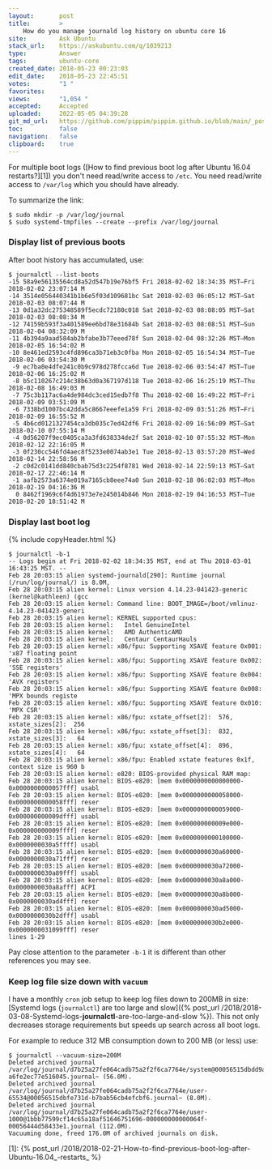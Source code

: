 ```yaml
---
layout:       post
title:        >
    How do you manage journald log history on ubuntu core 16
site:         Ask Ubuntu
stack_url:    https://askubuntu.com/q/1039213
type:         Answer
tags:         ubuntu-core
created_date: 2018-05-23 00:23:03
edit_date:    2018-05-23 22:45:51
votes:        "1 "
favorites:    
views:        "1,054 "
accepted:     Accepted
uploaded:     2022-05-05 04:39:28
git_md_url:   https://github.com/pippim/pippim.github.io/blob/main/_posts/2018/2018-05-23-How-do-you-manage-journald-log-history-on-ubuntu-core-16.md
toc:          false
navigation:   false
clipboard:    true
---
```


For multiple boot logs ([How to find previous boot log after Ubuntu 16.04 restarts?][1]) you don't need read/write access to `/etc`. You need read/write access to `/var/log` which you should have already.

To summarize the link:

``` 
$ sudo mkdir -p /var/log/journal
$ sudo systemd-tmpfiles --create --prefix /var/log/journal
```


### Display list of previous boots

After boot history has accumulated, use:

``` 
$ journalctl --list-boots
-15 58a9e56135564cd8a52d547b19e76bf5 Fri 2018-02-02 18:34:35 MST—Fri 2018-02-02 23:07:14 M
-14 3514e056440341b1b6e5f03d109681bc Sat 2018-02-03 06:05:12 MST—Sat 2018-02-03 08:07:44 M
-13 0d1a32dc275348589f5ecdc72180c018 Sat 2018-02-03 08:08:05 MST—Sat 2018-02-03 08:08:34 M
-12 74159b593f3a401589ee6bd78e31684b Sat 2018-02-03 08:08:51 MST—Sun 2018-02-04 08:32:09 M
-11 4b394a9aad584ab2bfabe3b77eeed78f Sun 2018-02-04 08:32:26 MST—Mon 2018-02-05 16:54:02 M
-10 8e461ed2593c4fd896ca3b71eb3c0fba Mon 2018-02-05 16:54:34 MST—Tue 2018-02-06 03:54:30 M
 -9 ec7ba0e4dfe241c0b9c978d278fcca6d Tue 2018-02-06 03:54:47 MST—Tue 2018-02-06 16:25:02 M
 -8 b5c110267c214c38b63d0a367197d118 Tue 2018-02-06 16:25:19 MST—Thu 2018-02-08 16:49:03 M
 -7 75c3b117ac6a4de984dc3ced15edb7f8 Thu 2018-02-08 16:49:22 MST—Fri 2018-02-09 03:51:09 M
 -6 7338bd1007bc42dda5c8667eeefe1a59 Fri 2018-02-09 03:51:26 MST—Fri 2018-02-09 16:55:52 M
 -5 4b6cd0121327454ca3db035c7ed42df6 Fri 2018-02-09 16:56:09 MST—Sat 2018-02-10 07:55:14 M
 -4 0d56207f9ec0405ca3a3fd638334de2f Sat 2018-02-10 07:55:32 MST—Mon 2018-02-12 22:16:05 M
 -3 0f230cc546fd4aec8f5233e0074ab3e1 Tue 2018-02-13 03:57:20 MST—Wed 2018-02-14 22:58:56 M
 -2 c0d2c0141dd840cbab75d3c2254f8781 Wed 2018-02-14 22:59:13 MST—Sat 2018-02-17 22:46:14 M
 -1 aafb2573a6374e019a7165cb8eee74a0 Sun 2018-02-18 06:02:03 MST—Mon 2018-02-19 04:16:36 M
  0 8462f1969c6f4d61973e7e245014b846 Mon 2018-02-19 04:16:53 MST—Tue 2018-02-20 18:51:42 M
```

### Display last boot log

{% include copyHeader.html %}
``` 
$ journalctl -b-1
-- Logs begin at Fri 2018-02-02 18:34:35 MST, end at Thu 2018-03-01 16:43:25 MST. --
Feb 28 20:03:15 alien systemd-journald[290]: Runtime journal (/run/log/journal/) is 8.0M, 
Feb 28 20:03:15 alien kernel: Linux version 4.14.23-041423-generic (kernel@kathleen) (gcc 
Feb 28 20:03:15 alien kernel: Command line: BOOT_IMAGE=/boot/vmlinuz-4.14.23-041423-generi
Feb 28 20:03:15 alien kernel: KERNEL supported cpus:
Feb 28 20:03:15 alien kernel:   Intel GenuineIntel
Feb 28 20:03:15 alien kernel:   AMD AuthenticAMD
Feb 28 20:03:15 alien kernel:   Centaur CentaurHauls
Feb 28 20:03:15 alien kernel: x86/fpu: Supporting XSAVE feature 0x001: 'x87 floating point
Feb 28 20:03:15 alien kernel: x86/fpu: Supporting XSAVE feature 0x002: 'SSE registers'
Feb 28 20:03:15 alien kernel: x86/fpu: Supporting XSAVE feature 0x004: 'AVX registers'
Feb 28 20:03:15 alien kernel: x86/fpu: Supporting XSAVE feature 0x008: 'MPX bounds registe
Feb 28 20:03:15 alien kernel: x86/fpu: Supporting XSAVE feature 0x010: 'MPX CSR'
Feb 28 20:03:15 alien kernel: x86/fpu: xstate_offset[2]:  576, xstate_sizes[2]:  256
Feb 28 20:03:15 alien kernel: x86/fpu: xstate_offset[3]:  832, xstate_sizes[3]:   64
Feb 28 20:03:15 alien kernel: x86/fpu: xstate_offset[4]:  896, xstate_sizes[4]:   64
Feb 28 20:03:15 alien kernel: x86/fpu: Enabled xstate features 0x1f, context size is 960 b
Feb 28 20:03:15 alien kernel: e820: BIOS-provided physical RAM map:
Feb 28 20:03:15 alien kernel: BIOS-e820: [mem 0x0000000000000000-0x0000000000057fff] usabl
Feb 28 20:03:15 alien kernel: BIOS-e820: [mem 0x0000000000058000-0x0000000000058fff] reser
Feb 28 20:03:15 alien kernel: BIOS-e820: [mem 0x0000000000059000-0x000000000009dfff] usabl
Feb 28 20:03:15 alien kernel: BIOS-e820: [mem 0x000000000009e000-0x000000000009ffff] reser
Feb 28 20:03:15 alien kernel: BIOS-e820: [mem 0x0000000000100000-0x0000000030a5ffff] usabl
Feb 28 20:03:15 alien kernel: BIOS-e820: [mem 0x0000000030a60000-0x0000000030a71fff] reser
Feb 28 20:03:15 alien kernel: BIOS-e820: [mem 0x0000000030a72000-0x0000000030a89fff] usabl
Feb 28 20:03:15 alien kernel: BIOS-e820: [mem 0x0000000030a8a000-0x0000000030a8afff] ACPI 
Feb 28 20:03:15 alien kernel: BIOS-e820: [mem 0x0000000030a8b000-0x0000000030ad4fff] reser
Feb 28 20:03:15 alien kernel: BIOS-e820: [mem 0x0000000030ad5000-0x0000000030b2dfff] usabl
Feb 28 20:03:15 alien kernel: BIOS-e820: [mem 0x0000000030b2e000-0x0000000031099fff] reser
lines 1-29
```

Pay close attention to the parameter `-b-1` it is different than other references you may see.

### Keep log file size down with `vacuum`

I have a monthly `cron` job setup to keep log files down to 200MB in size: [Systemd logs (`journalctl`) are too large and slow]({% post_url /2018/2018-03-08-Systemd-logs-__journalctl__-are-too-large-and-slow %}). This not only decreases storage requirements but speeds up search across all boot logs.


For example to reduce 312 MB consumption down to 200 MB (or less) use:

``` 
$ journalctl --vacuum-size=200M
Deleted archived journal /var/log/journal/d7b25a27fe064cadb75a2f2f6ca7764e/system@00056515dbdd9a4e-a6fe2ec77e516045.journal~ (56.0M).
Deleted archived journal /var/log/journal/d7b25a27fe064cadb75a2f2f6ca7764e/user-65534@00056515dbfe731d-b7bab56cb4efcbf6.journal~ (8.0M).
Deleted archived journal /var/log/journal/d7b25a27fe064cadb75a2f2f6ca7764e/user-1000@1bbb77599cf14c65a18af51646751696-000000000000064f-00056444d58433e1.journal (112.0M).
Vacuuming done, freed 176.0M of archived journals on disk.
```


  [1]: {% post_url /2018/2018-02-21-How-to-find-previous-boot-log-after-Ubuntu-16.04_-restarts_ %}

